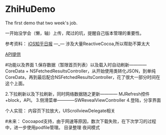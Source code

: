 # ZhiHuDemo
The first demo that two week's job.

一开始没学会（懒，轴）上传，爬过的坑，提醒自己版本管理的重要性。

参考资料：
[iOS知乎日报](https://github.com/gnou/FakeZhihuDaily) —_— 涉及大量ReactiveCocoa,所以帮助不算太大

[API提供](https://github.com/izzyleung/ZhihuDailyPurify/wiki/%E7%9F%A5%E4%B9%8E%E6%97%A5%E6%8A%A5-API-%E5%88%86%E6%9E%90)

#功能以及界面
1.保存数据（暂限首页列表）以及载入时自动刷新———— CoreData + NSFetchedResultsController，从开始使用类转化JSON，到单纯CoreData，再到最后配合NSFetchedResultsController，花了很大一部分时间在这个上面。

2.下拉刷新以及下拉刷新，同时网络数据随之更新———— MJRefresh控件+block，API。
3.侧滑菜单————SWRevealViewController
4.登陆，分享界面

个人实现：
内容页下拉放大，UIScrollviewDelegate相关

#未来：
Cocoapod支持，由于网速等原因，数次下载失败，在下次学习的过程中，进一步使用podfile管理。
目录整理
夜间模式
